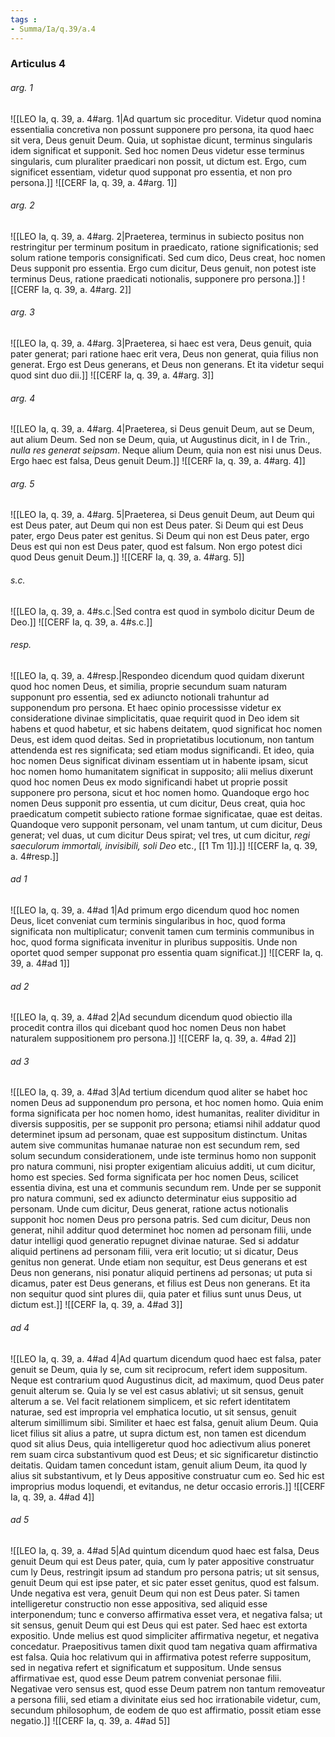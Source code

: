```yaml
---
tags : 
- Summa/Ia/q.39/a.4
---
```


### Articulus 4

###### arg. 1
![[LEO Ia, q. 39, a. 4#arg. 1|Ad quartum sic proceditur. Videtur quod nomina essentialia concretiva non possunt supponere pro persona, ita quod haec sit vera, Deus genuit Deum. Quia, ut sophistae dicunt, terminus singularis idem significat et supponit. Sed hoc nomen Deus videtur esse terminus singularis, cum pluraliter praedicari non possit, ut dictum est. Ergo, cum significet essentiam, videtur quod supponat pro essentia, et non pro persona.]]
![[CERF Ia, q. 39, a. 4#arg. 1]]

###### arg. 2
![[LEO Ia, q. 39, a. 4#arg. 2|Praeterea, terminus in subiecto positus non restringitur per terminum positum in praedicato, ratione significationis; sed solum ratione temporis consignificati. Sed cum dico, Deus creat, hoc nomen Deus supponit pro essentia. Ergo cum dicitur, Deus genuit, non potest iste terminus Deus, ratione praedicati notionalis, supponere pro persona.]]
![[CERF Ia, q. 39, a. 4#arg. 2]]

###### arg. 3
![[LEO Ia, q. 39, a. 4#arg. 3|Praeterea, si haec est vera, Deus genuit, quia pater generat; pari ratione haec erit vera, Deus non generat, quia filius non generat. Ergo est Deus generans, et Deus non generans. Et ita videtur sequi quod sint duo dii.]]
![[CERF Ia, q. 39, a. 4#arg. 3]]

###### arg. 4
![[LEO Ia, q. 39, a. 4#arg. 4|Praeterea, si Deus genuit Deum, aut se Deum, aut alium Deum. Sed non se Deum, quia, ut Augustinus dicit, in I de Trin., *nulla res generat seipsam*. Neque alium Deum, quia non est nisi unus Deus. Ergo haec est falsa, Deus genuit Deum.]]
![[CERF Ia, q. 39, a. 4#arg. 4]]

###### arg. 5
![[LEO Ia, q. 39, a. 4#arg. 5|Praeterea, si Deus genuit Deum, aut Deum qui est Deus pater, aut Deum qui non est Deus pater. Si Deum qui est Deus pater, ergo Deus pater est genitus. Si Deum qui non est Deus pater, ergo Deus est qui non est Deus pater, quod est falsum. Non ergo potest dici quod Deus genuit Deum.]]
![[CERF Ia, q. 39, a. 4#arg. 5]]

###### s.c.
![[LEO Ia, q. 39, a. 4#s.c.|Sed contra est quod in symbolo dicitur Deum de Deo.]]
![[CERF Ia, q. 39, a. 4#s.c.]]

###### resp.
![[LEO Ia, q. 39, a. 4#resp.|Respondeo dicendum quod quidam dixerunt quod hoc nomen Deus, et similia, proprie secundum suam naturam supponunt pro essentia, sed ex adiuncto notionali trahuntur ad supponendum pro persona. Et haec opinio processisse videtur ex consideratione divinae simplicitatis, quae requirit quod in Deo idem sit habens et quod habetur, et sic habens deitatem, quod significat hoc nomen Deus, est idem quod deitas. Sed in proprietatibus locutionum, non tantum attendenda est res significata; sed etiam modus significandi. Et ideo, quia hoc nomen Deus significat divinam essentiam ut in habente ipsam, sicut hoc nomen homo humanitatem significat in supposito; alii melius dixerunt quod hoc nomen Deus ex modo significandi habet ut proprie possit supponere pro persona, sicut et hoc nomen homo. Quandoque ergo hoc nomen Deus supponit pro essentia, ut cum dicitur, Deus creat, quia hoc praedicatum competit subiecto ratione formae significatae, quae est deitas. Quandoque vero supponit personam, vel unam tantum, ut cum dicitur, Deus generat; vel duas, ut cum dicitur Deus spirat; vel tres, ut cum dicitur, *regi saeculorum immortali, invisibili, soli Deo* etc., [[1 Tm 1]].]]
![[CERF Ia, q. 39, a. 4#resp.]]

###### ad 1
![[LEO Ia, q. 39, a. 4#ad 1|Ad primum ergo dicendum quod hoc nomen Deus, licet conveniat cum terminis singularibus in hoc, quod forma significata non multiplicatur; convenit tamen cum terminis communibus in hoc, quod forma significata invenitur in pluribus suppositis. Unde non oportet quod semper supponat pro essentia quam significat.]]
![[CERF Ia, q. 39, a. 4#ad 1]]

###### ad 2
![[LEO Ia, q. 39, a. 4#ad 2|Ad secundum dicendum quod obiectio illa procedit contra illos qui dicebant quod hoc nomen Deus non habet naturalem suppositionem pro persona.]]
![[CERF Ia, q. 39, a. 4#ad 2]]

###### ad 3
![[LEO Ia, q. 39, a. 4#ad 3|Ad tertium dicendum quod aliter se habet hoc nomen Deus ad supponendum pro persona, et hoc nomen homo. Quia enim forma significata per hoc nomen homo, idest humanitas, realiter dividitur in diversis suppositis, per se supponit pro persona; etiamsi nihil addatur quod determinet ipsum ad personam, quae est suppositum distinctum. Unitas autem sive communitas humanae naturae non est secundum rem, sed solum secundum considerationem, unde iste terminus homo non supponit pro natura communi, nisi propter exigentiam alicuius additi, ut cum dicitur, homo est species. Sed forma significata per hoc nomen Deus, scilicet essentia divina, est una et communis secundum rem. Unde per se supponit pro natura communi, sed ex adiuncto determinatur eius suppositio ad personam. Unde cum dicitur, Deus generat, ratione actus notionalis supponit hoc nomen Deus pro persona patris. Sed cum dicitur, Deus non generat, nihil additur quod determinet hoc nomen ad personam filii, unde datur intelligi quod generatio repugnet divinae naturae. Sed si addatur aliquid pertinens ad personam filii, vera erit locutio; ut si dicatur, Deus genitus non generat. Unde etiam non sequitur, est Deus generans et est Deus non generans, nisi ponatur aliquid pertinens ad personas; ut puta si dicamus, pater est Deus generans, et filius est Deus non generans. Et ita non sequitur quod sint plures dii, quia pater et filius sunt unus Deus, ut dictum est.]]
![[CERF Ia, q. 39, a. 4#ad 3]]

###### ad 4
![[LEO Ia, q. 39, a. 4#ad 4|Ad quartum dicendum quod haec est falsa, pater genuit se Deum, quia ly se, cum sit reciprocum, refert idem suppositum. Neque est contrarium quod Augustinus dicit, ad maximum, quod Deus pater genuit alterum se. Quia ly se vel est casus ablativi; ut sit sensus, genuit alterum a se. Vel facit relationem simplicem, et sic refert identitatem naturae, sed est impropria vel emphatica locutio, ut sit sensus, genuit alterum simillimum sibi. Similiter et haec est falsa, genuit alium Deum. Quia licet filius sit alius a patre, ut supra dictum est, non tamen est dicendum quod sit alius Deus, quia intelligeretur quod hoc adiectivum alius poneret rem suam circa substantivum quod est Deus; et sic significaretur distinctio deitatis. Quidam tamen concedunt istam, genuit alium Deum, ita quod ly alius sit substantivum, et ly Deus appositive construatur cum eo. Sed hic est improprius modus loquendi, et evitandus, ne detur occasio erroris.]]
![[CERF Ia, q. 39, a. 4#ad 4]]

###### ad 5
![[LEO Ia, q. 39, a. 4#ad 5|Ad quintum dicendum quod haec est falsa, Deus genuit Deum qui est Deus pater, quia, cum ly pater appositive construatur cum ly Deus, restringit ipsum ad standum pro persona patris; ut sit sensus, genuit Deum qui est ipse pater, et sic pater esset genitus, quod est falsum. Unde negativa est vera, genuit Deum qui non est Deus pater. Si tamen intelligeretur constructio non esse appositiva, sed aliquid esse interponendum; tunc e converso affirmativa esset vera, et negativa falsa; ut sit sensus, genuit Deum qui est Deus qui est pater. Sed haec est extorta expositio. Unde melius est quod simpliciter affirmativa negetur, et negativa concedatur. Praepositivus tamen dixit quod tam negativa quam affirmativa est falsa. Quia hoc relativum qui in affirmativa potest referre suppositum, sed in negativa refert et significatum et suppositum. Unde sensus affirmativae est, quod esse Deum patrem conveniat personae filii. Negativae vero sensus est, quod esse Deum patrem non tantum removeatur a persona filii, sed etiam a divinitate eius sed hoc irrationabile videtur, cum, secundum philosophum, de eodem de quo est affirmatio, possit etiam esse negatio.]]
![[CERF Ia, q. 39, a. 4#ad 5]]

